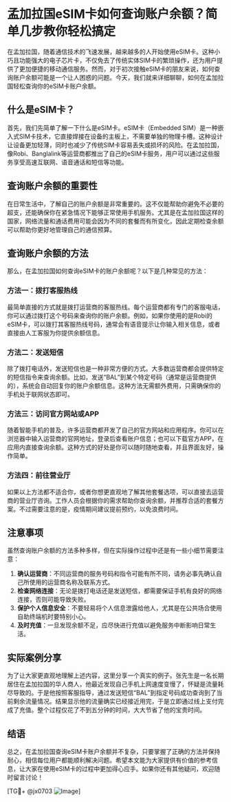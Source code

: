 # 孟加拉国eSIM卡如何查询账户余额？简单几步教你轻松搞定

在孟加拉国，随着通信技术的飞速发展，越来越多的人开始使用eSIM卡。这种小巧且功能强大的电子芯片卡，不仅免去了传统实体SIM卡的繁琐操作，还为用户提供了更加便捷的移动通信服务。然而，对于初次接触eSIM卡的朋友来说，如何查询账户余额可能是一个让人困惑的问题。今天，我们就来详细聊聊，如何在孟加拉国轻松查询你的eSIM卡账户余额。

## 什么是eSIM卡？

首先，我们先简单了解一下什么是eSIM卡。eSIM卡（Embedded SIM）是一种嵌入式SIM卡技术，它直接焊接在设备的主板上，不需要单独的物理卡槽。这种设计让设备更加轻薄，同时也减少了传统SIM卡容易丢失或损坏的风险。在孟加拉国，像Robi、Banglalink等运营商都推出了自己的eSIM卡服务，用户可以通过这些服务享受高速互联网、语音通话和短信等功能。

## 查询账户余额的重要性

在日常生活中，了解自己的账户余额是非常重要的。这不仅能帮助你避免不必要的超支，还能确保你在紧急情况下能够正常使用手机服务。尤其是在孟加拉国这样的国家，网络流量和通话费用可能会因为不同的套餐而有所变化，因此定期检查余额可以帮助你更好地管理自己的通信预算。

## 查询账户余额的方法

那么，在孟加拉国如何查询eSIM卡的账户余额呢？以下是几种常见的方法：

### 方法一：拨打客服热线

最简单直接的方式就是拨打运营商的客服热线。每个运营商都有专门的客服电话，你可以通过拨打这个号码来查询你的账户余额。例如，如果你使用的是Robi的eSIM卡，可以拨打其客服热线号码，通常会有语音提示让你输入相关信息，或者直接由人工客服为你提供余额信息。

### 方法二：发送短信

除了拨打电话外，发送短信也是一种非常方便的方式。大多数运营商都会提供特定的短信指令来查询余额。比如，发送“BAL”到某个特定号码（通常是运营商提供的），系统会自动回复你的账户余额信息。这种方法无需额外费用，只需确保你的手机处于联网状态即可。

### 方法三：访问官方网站或APP

随着智能手机的普及，许多运营商都开发了自己的官方网站和应用程序。你可以在浏览器中输入运营商的官网地址，登录后查看账户信息；也可以下载官方APP，在应用内直接查询余额。这种方式的好处是你可以随时随地查看，并且界面友好，操作简单。

### 方法四：前往营业厅

如果以上方法都不适合你，或者你想更直观地了解其他套餐选项，可以直接去运营商的营业厅咨询。工作人员会根据你的需求帮助你查询余额，并推荐合适的套餐方案。不过需要注意的是，疫情期间建议提前预约，以免浪费时间。

## 注意事项

虽然查询账户余额的方法多种多样，但在实际操作过程中还是有一些小细节需要注意：

1. **确认运营商**：不同运营商的服务号码和指令可能有所不同，请务必事先确认自己所使用的运营商名称及联系方式。
2. **检查网络连接**：无论是拨打电话还是发送短信，都需要保证手机有良好的网络连接，否则可能导致失败。
3. **保护个人信息安全**：不要轻易将个人信息泄露给他人，尤其是在公共场合使用自助终端机时要特别小心。
4. **及时充值**：一旦发现余额不足，应尽快进行充值以避免服务中断影响日常生活。

## 实际案例分享

为了让大家更直观地理解上述内容，这里分享一个真实的例子。张先生是一名长期居住在孟加拉国的华人商人，他最近发现自己手机上网速度变慢了，怀疑是流量耗尽导致的。于是他按照客服指导，通过发送短信“BAL”到指定号码成功查询到了当前剩余流量情况。结果显示他的流量确实已经接近用完，于是立即通过线上支付完成了充值。整个过程仅花了不到五分钟的时间，大大节省了他的宝贵时间。

## 结语

总之，在孟加拉国查询eSIM卡账户余额并不复杂，只要掌握了正确的方法并保持耐心，相信每位用户都能顺利解决问题。希望本文能为大家提供有价值的参考信息，让大家在使用eSIM卡的过程中更加得心应手。如果你还有其他疑问，欢迎随时留言讨论！

[TG💪+ @jx0703 ![Image](https://github.com/user-attachments/assets/dbca1d08-cadb-493c-b0ec-ad6f7a83f270)]